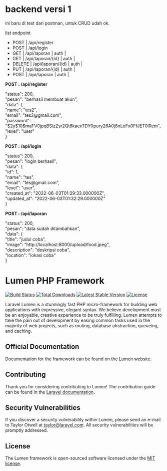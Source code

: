 # backend versi 1
ini baru di test dari postman, untuk CRUD udah ok. 

list endpoint

* POST   | /api/register
* POST   | /api/login
* GET    | /api/laporan | auth |
* GET    | /api/laporan/{id} | auth |
* DELETE | /api/laporan/{id} | auth |
* PUT    | /api/laporan/{id} | auth |
* POST   | /api/laporan | auth |

**POST : /api/register**
<p>
    "status": 200, <br>
    "pesan": "berhasil membuat akun", <br>
    "data": { <br>
        "name": "tes2", <br>
        "email": "tes2@gmail.com", <br>
        "password": "$2y$10$maTV0jpqBSizZsr2Qt6kaexTDY0pury26A0j8nLoFx0FfJET0lRem", <br>
        "level": "user" <br>
    }
</p>

**POST : /api/login**
<p>
    "status": 200, <br>
    "pesan": "login berhasil", <br>
    "data": { <br>
        "id": 1, <br>
        "name": "tes", <br>
        "email": "tes@gmail.com", <br>
        "level": "user", <br>
        "created_at": "2022-06-03T01:29:33.000000Z", <br>
        "updated_at": "2022-06-03T01:32:29.000000Z" <br>
    }
</p>

**POST : /api/laporan**
<p>
    "status": 200, <br>
    "pesan": "data sudah ditambahkan", <br>
    "data": { <br>
        "title": "judul coba", <br>
        "image": "http://localhost:8000/upload/food.jpeg", <br>
        "description": "deskripsi coba", <br>
        "location": "lokasi coba" <br>
    }
</p>



# Lumen PHP Framework

[![Build Status](https://travis-ci.org/laravel/lumen-framework.svg)](https://travis-ci.org/laravel/lumen-framework)
[![Total Downloads](https://poser.pugx.org/laravel/lumen-framework/d/total.svg)](https://packagist.org/packages/laravel/lumen-framework)
[![Latest Stable Version](https://poser.pugx.org/laravel/lumen-framework/v/stable.svg)](https://packagist.org/packages/laravel/lumen-framework)
[![License](https://poser.pugx.org/laravel/lumen-framework/license.svg)](https://packagist.org/packages/laravel/lumen-framework)

Laravel Lumen is a stunningly fast PHP micro-framework for building web applications with expressive, elegant syntax. We believe development must be an enjoyable, creative experience to be truly fulfilling. Lumen attempts to take the pain out of development by easing common tasks used in the majority of web projects, such as routing, database abstraction, queueing, and caching.

## Official Documentation

Documentation for the framework can be found on the [Lumen website](https://lumen.laravel.com/docs).

## Contributing

Thank you for considering contributing to Lumen! The contribution guide can be found in the [Laravel documentation](https://laravel.com/docs/contributions).

## Security Vulnerabilities

If you discover a security vulnerability within Lumen, please send an e-mail to Taylor Otwell at taylor@laravel.com. All security vulnerabilities will be promptly addressed.

## License

The Lumen framework is open-sourced software licensed under the [MIT license](https://opensource.org/licenses/MIT).
